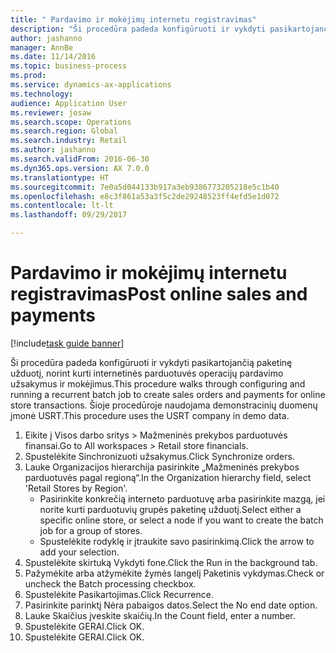 ```yaml
--- 
title: " Pardavimo ir mokėjimų internetu registravimas"
description: "Ši procedūra padeda konfigūruoti ir vykdyti pasikartojančią paketinę užduotį, norint kurti internetinės parduotuvės operacijų pardavimo užsakymus ir mokėjimus."
author: jashanno
manager: AnnBe
ms.date: 11/14/2016
ms.topic: business-process
ms.prod: 
ms.service: dynamics-ax-applications
ms.technology: 
audience: Application User
ms.reviewer: josaw
ms.search.scope: Operations
ms.search.region: Global
ms.search.industry: Retail
ms.author: jashanno
ms.search.validFrom: 2016-06-30
ms.dyn365.ops.version: AX 7.0.0
ms.translationtype: HT
ms.sourcegitcommit: 7e0a5d044133b917a3eb9386773205218e5c1b40
ms.openlocfilehash: e8c3f861a53a3f5c2de29248523ff4efd5e1d072
ms.contentlocale: lt-lt
ms.lasthandoff: 09/29/2017

---
```

# <a name="post-online-sales-and-payments"></a><span data-ttu-id="ba049-103"> Pardavimo ir mokėjimų internetu registravimas</span><span class="sxs-lookup"><span data-stu-id="ba049-103">Post online sales and payments</span></span>

[!include[task guide banner](../includes/task-guide-banner.md)]

<span data-ttu-id="ba049-104">Ši procedūra padeda konfigūruoti ir vykdyti pasikartojančią paketinę užduotį, norint kurti internetinės parduotuvės operacijų pardavimo užsakymus ir mokėjimus.</span><span class="sxs-lookup"><span data-stu-id="ba049-104">This procedure walks through configuring and running a recurrent batch job to create sales orders and payments for online store transactions.</span></span> <span data-ttu-id="ba049-105">Šioje procedūroje naudojama demonstracinių duomenų įmonė USRT.</span><span class="sxs-lookup"><span data-stu-id="ba049-105">This procedure uses the USRT company in demo data.</span></span>

1. <span data-ttu-id="ba049-106">Eikite į Visos darbo sritys > Mažmeninės prekybos parduotuvės finansai.</span><span class="sxs-lookup"><span data-stu-id="ba049-106">Go to All workspaces > Retail store financials.</span></span>
2. <span data-ttu-id="ba049-107">Spustelėkite Sinchronizuoti užsakymus.</span><span class="sxs-lookup"><span data-stu-id="ba049-107">Click Synchronize orders.</span></span>
3. <span data-ttu-id="ba049-108">Lauke Organizacijos hierarchija pasirinkite „Mažmeninės prekybos parduotuvės pagal regioną“.</span><span class="sxs-lookup"><span data-stu-id="ba049-108">In the Organization hierarchy field, select 'Retail Stores by Region'.</span></span>
    * <span data-ttu-id="ba049-109">Pasirinkite konkrečią interneto parduotuvę arba pasirinkite mazgą, jei norite kurti parduotuvių grupės paketinę užduotį.</span><span class="sxs-lookup"><span data-stu-id="ba049-109">Select either a specific online store, or select a node if you want to create the batch job for a group of stores.</span></span>  
    * <span data-ttu-id="ba049-110">Spustelėkite rodyklę ir įtraukite savo pasirinkimą.</span><span class="sxs-lookup"><span data-stu-id="ba049-110">Click the arrow to add your selection.</span></span>  
4. <span data-ttu-id="ba049-111">Spustelėkite skirtuką Vykdyti fone.</span><span class="sxs-lookup"><span data-stu-id="ba049-111">Click the Run in the background tab.</span></span>
5. <span data-ttu-id="ba049-112">Pažymėkite arba atžymėkite žymės langelį Paketinis vykdymas.</span><span class="sxs-lookup"><span data-stu-id="ba049-112">Check or uncheck the Batch processing checkbox.</span></span>
6. <span data-ttu-id="ba049-113">Spustelėkite Pasikartojimas.</span><span class="sxs-lookup"><span data-stu-id="ba049-113">Click Recurrence.</span></span>
7. <span data-ttu-id="ba049-114">Pasirinkite parinktį Nėra pabaigos datos.</span><span class="sxs-lookup"><span data-stu-id="ba049-114">Select the No end date option.</span></span>
8. <span data-ttu-id="ba049-115">Lauke Skaičius įveskite skaičių.</span><span class="sxs-lookup"><span data-stu-id="ba049-115">In the Count field, enter a number.</span></span>
9. <span data-ttu-id="ba049-116">Spustelėkite GERAI.</span><span class="sxs-lookup"><span data-stu-id="ba049-116">Click OK.</span></span>
10. <span data-ttu-id="ba049-117">Spustelėkite GERAI.</span><span class="sxs-lookup"><span data-stu-id="ba049-117">Click OK.</span></span>



